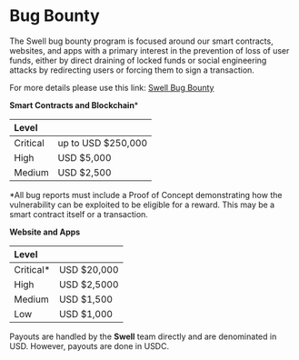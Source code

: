 
# Bug Bounty

The Swell bug bounty program is focused around our smart contracts, websites, and apps with a primary interest in the prevention of loss of user funds, either by direct draining of locked funds or social engineering attacks by redirecting users or forcing them to sign a transaction.

For more details please use this link: [Swell Bug Bounty](https://immunefi.com/bounty/swell/)

**Smart Contracts and Blockchain**\*

| Level |  |
| :--- | :--- |
| Critical | up to USD $250,000 |
| High | USD $5,000 |
| Medium | USD $2,500 |


\*All bug reports must include a Proof of Concept demonstrating how the vulnerability can be exploited to be eligible for a reward. This may be a smart contract itself or a transaction.

**Website and Apps**

| Level |  |
| :--- | :--- |
| Critical\* | USD $20,000 |
| High | USD $2,5000 |
| Medium | USD $1,500 |
| Low | USD $1,000 |


Payouts are handled by the **Swell** team directly and are denominated in USD. However, payouts are done in USDC.

